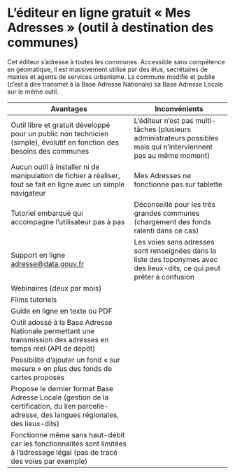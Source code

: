 # L’éditeur en ligne gratuit « Mes Adresses » (outil à destination des communes)

Cet éditeur s’adresse à toutes les communes. Accessible sans compétence en géomatique, il est massivement utilisé par des élus, secrétaires de mairies et agents de services urbanisme. La commune modifie et publie (c’est à dire transmet à la Base Adresse Nationale) sa Base Adresse Locale sur le même outil.

| Avantages                                                                                                                                      | Inconvénients                                                                                                               |
| ---------------------------------------------------------------------------------------------------------------------------------------------- | --------------------------------------------------------------------------------------------------------------------------- |
| Outil libre et gratuit développé pour un public non technicien (simple), évolutif en fonction des besoins des communes                         | L’éditeur n’est pas multi-tâches (plusieurs administrateurs possibles mais qui n’interviennent pas au même moment)       |
| Aucun outil à installer ni de manipulation de fichier à réaliser, tout se fait en ligne avec un simple navigateur                              | Mes Adresses ne fonctionne pas sur tablette                                                                                 |
| Tutoriel embarqué qui accompagne l’utilisateur pas à pas                                                                                     | Déconseillé pour les très grandes communes (chargement des fonds ralenti dans ce cas)                                    |
| Support en ligne adresse@data.gouv.fr                                                                                                          | Les voies sans adresses sont renseignées dans la liste des toponymes avec des lieux-dits, ce qui peut prêter à confusion |
| Webinaires (deux par mois)                                                                                                                     |                                                                                                                             |
| Films tutoriels                                                                                                                                |                                                                                                                             |
| Guide en ligne en texte ou PDF                                                                                                                 |                                                                                                                             |
| Outil adossé à la Base Adresse Nationale permettant une transmission des adresses en temps réel (API de dépôt)                              |                                                                                                                             |
| Possibilité d’ajouter un fond « sur mesure » en plus des fonds de cartes proposés                                                            |                                                                                                                             |
| Propose le dernier format Base Adresse Locale (gestion de la certification, du lien parcelle-adresse, des langues régionales, des lieux-dits) |                                                                                                                             |
| Fonctionne même sans haut-débit car les fonctionnalités sont limitées à l’adressage légal (pas de tracé des voies par exemple)                 |                                                                                                                             |

